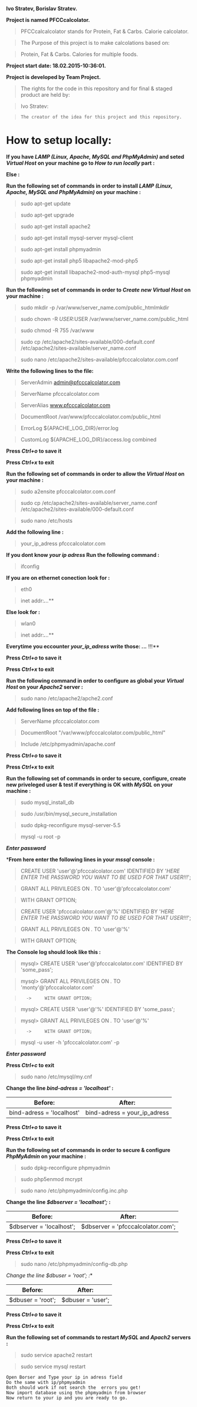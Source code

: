**Ivo Stratev, Borislav Stratev.**

**Project is named PFCCcalcolator.**

> PFCCcalcalcolator stands for Protein, Fat & Carbs. Calorie calcolator.

> The Purpose of this project is to make calcolations based on:

> Protein, Fat & Carbs. Calories for multiple foods.

**Project start date: 18.02.2015-10:36:01.**

**Project is developed by Team Project.**

> The rights for the code in this repository and for final & staged product are held by:

> Ivo Stratev:

>     The creator of the idea for this project and this repository.
        
        
# How to setup locally:

**If you have *LAMP (Linux, Apache, MySQL and PhpMyAdmin)* and seted *Virtual Host* on your machine go to *How to run locally* part :**

**Else :**
    
**Run the following set of commands in order to install *LAMP (Linux, Apache, MySQL and PhpMyAdmin)* on your machine :**
    
> sudo apt-get update

> sudo apt-get upgrade

> sudo apt-get install apache2

> sudo apt-get install mysql-server mysql-client

> sudo apt-get install phpmyadmin

> sudo apt-get install php5 libapache2-mod-php5

> sudo apt-get install libapache2-mod-auth-mysql php5-mysql phpmyadmin

**Run the following set of commands in order to *Create new Virtual Host* on your machine :** 

> sudo mkdir -p /var/www/server_name.com/public_htmlmkdir 

> sudo chown -R $USER:$USER /var/www/server_name.com/public_html

> sudo chmod -R 755 /var/www

> sudo cp /etc/apache2/sites-available/000-default.conf /etc/apache2/sites-available/server_name.conf

> sudo nano /etc/apache2/sites-available/pfcccalcolator.com.conf
    
**Write the following lines to the file:**

> ServerAdmin admin@pfcccalcolator.com

> ServerName pfcccalcolator.com

> ServerAlias www.pfcccalcolator.com

> DocumentRoot /var/www/pfcccalcolator.com/public_html

> ErrorLog ${APACHE_LOG_DIR}/error.log

> CustomLog ${APACHE_LOG_DIR}/access.log combined

**Press *Ctrl+o* to save it**

**Press *Ctrl+x* to exit**
        
**Run the following set of commands in order to allow the *Virtual Host* on your machine :**        
        
> sudo a2ensite pfcccalcolator.com.conf

> sudo cp /etc/apache2/sites-available/server_name.conf /etc/apache2/sites-available/000-default.conf


> sudo nano /etc/hosts

**Add the following line :**    
        
> your_ip_adress  pfcccalcolator.com

**If you dont know *your ip adress* Run the following command :**

> ifconfig 

**If you are on ethernet conection look for :**

> eth0

>  inet addr:***.***.*.***

**Else look for :**

> wlan0

>  inet addr:***.***.*.***

**Everytime you eccounter *your_ip_adress* write those: ***.***.*.*** !!!**

**Press *Ctrl+o* to save it**

**Press *Ctrl+x* to exit**
        
**Run the following command in order to configure as global your *Virtual Host* on your *Apache2* server :**       

> sudo nano /etc/apache2/apche2.conf

**Add following lines on top of the file :**    
    
> ServerName pfcccalcolator.com

> DocumentRoot "/var/www/pfcccalcolator.com/public_html"

> Include /etc/phpmyadmin/apache.conf

**Press *Ctrl+o* to save it**

**Press *Ctrl+x* to exit**

**Run the following set of commands in order to secure, configure, create new priveleged  user & test if everything is OK with *MySQL* on your machine :**

> sudo mysql_install_db

> sudo /usr/bin/mysql_secure_installation

> sudo dpkg-reconfigure mysql-server-5.5

> mysql -u root -p

***Enter password***

***From here enter the following lines in your *mssql* console :**

> CREATE USER 'user'@'pfcccalcolator.com' IDENTIFIED BY '*HERE ENTER THE PASSWORD YOU WANT TO BE USED FOR THAT USER!!!*';

> GRANT ALL PRIVILEGES ON *.* TO 'user'@'pfcccalcolator.com'

> WITH GRANT OPTION;

> CREATE USER 'pfcccalcolator.com'@'%' IDENTIFIED BY '*HERE ENTER THE PASSWORD YOU WANT TO BE USED FOR THAT USER!!!*';

> GRANT ALL PRIVILEGES ON *.* TO 'user'@'%'

> WITH GRANT OPTION;

**The Console log should look like this :**

> mysql> CREATE USER 'user'@'pfcccalcolator.com' IDENTIFIED BY 'some_pass';

> mysql> GRANT ALL PRIVILEGES ON *.* TO 'monty'@'pfcccalcolator.com'

>       ->     WITH GRANT OPTION;

> mysql> CREATE USER 'user'@'%' IDENTIFIED BY 'some_pass';

> mysql> GRANT ALL PRIVILEGES ON *.* TO 'user'@'%'

>       ->     WITH GRANT OPTION;

> mysql -u user -h 'pfcccalcolator.com' -p  

***Enter password***

**Press *Ctrl+c* to exit** 
        
> sudo nano /etc/mysql/my.cnf
  
**Change the line *bind-adress      = 'localhost'* :**

Before: | After:
------------ | ---
bind-adress      = 'localhost' | bind-adress      = your_ip_adress

**Press *Ctrl+o* to save it**

**Press *Ctrl+x* to exit**

**Run the following set of commands in order to secure &  configure *PhpMyAdmin* on your machine :**

> sudo dpkg-reconfigure phpmyadmin

> sudo php5enmod mcrypt

> sudo nano /etc/phpmyadmin/config.inc.php

**Change the line *$dbserver = 'localhost';* :**

Before: | After:
------------ | ---
$dbserver = 'localhost'; | $dbserver = 'pfcccalcolator.com';

**Press *Ctrl+o* to save it**

**Press *Ctrl+x* to exit**

> sudo nano /etc/phpmyadmin/config-db.php

**Change the line $dbuser = 'root';* :**

Before: | After:
------------ | ---
$dbuser = 'root'; | $dbuser = 'user';

**Press *Ctrl+o* to save it**

**Press *Ctrl+x* to exit**
    
**Run the following set of commands to restart *MySQL* and *Apach2* servers :**
        
> sudo service apache2 restart

> sudo service mysql restart
    
    
    Open Borser and Type your ip in adress field
    Do the same with ip/phpmyadmin
    Both should work if not search the  errors you get!
    Now import database using the phpmyadmin from browser
    Now return to your ip and you are ready to go.